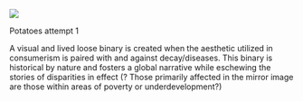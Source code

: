 <a href="https://www.juncture-digital.org"><img src="https://juncture-digital.github.io/juncture/static/images/ve-button.png"></a>

Potatoes attempt 1 

A visual and lived loose binary is created when the aesthetic utilized in consumerism is paired with and against decay/diseases. This binary is historical by nature and fosters a global narrative while eschewing the stories of disparities in effect (? Those primarily affected in the mirror image are those within areas of poverty or underdevelopment?) 




